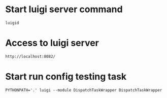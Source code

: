 # Start luigi server command
``luigid``

# Access to luigi server
``http://localhost:8082/``

# Start run config testing task
``PYTHONPATH='.' luigi --module DispatchTaskWrapper DispatchTaskWrapper``